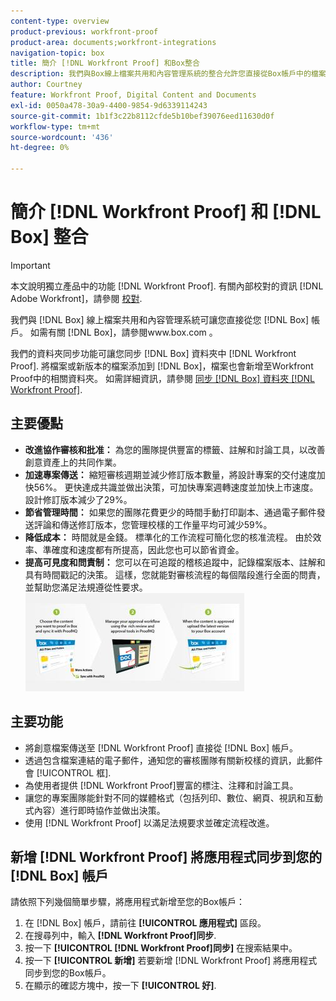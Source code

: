 ```yaml
---
content-type: overview
product-previous: workfront-proof
product-area: documents;workfront-integrations
navigation-topic: box
title: 簡介 [!DNL Workfront Proof] 和Box整合
description: 我們與Box線上檔案共用和內容管理系統的整合允許您直接從Box帳戶中的檔案建立新校樣和新校樣版本。 有關Box的資訊，請參見www.box.com。
author: Courtney
feature: Workfront Proof, Digital Content and Documents
exl-id: 0050a478-30a9-4400-9854-9d6339114243
source-git-commit: 1b1f3c22b8112cfde5b10bef39076eed11630d0f
workflow-type: tm+mt
source-wordcount: '436'
ht-degree: 0%

---
```


# 簡介 [!DNL Workfront Proof] 和 [!DNL Box] 整合

>[!IMPORTANT]
>
>本文說明獨立產品中的功能 [!DNL Workfront Proof]. 有關內部校對的資訊 [!DNL Adobe Workfront]，請參閱 [校對](../../../review-and-approve-work/proofing/proofing.md).

我們與 [!DNL Box] 線上檔案共用和內容管理系統可讓您直接從您 [!DNL Box] 帳戶。 如需有關 [!DNL Box]，請參閱www.box.com 。

我們的資料夾同步功能可讓您同步 [!DNL Box] 資料夾中 [!DNL Workfront Proof]. 將檔案或新版本的檔案添加到 [!DNL Box]，檔案也會新增至Workfront Proof中的相關資料夾。 如需詳細資訊，請參閱 [同步 [!DNL Box] 資料夾 [!DNL Workfront Proof]](../../../workfront-proof/wp-integrations/box/sycn-box-folder.md).

## 主要優點

* **改進協作審核和批准：** 為您的團隊提供豐富的標籤、註解和討論工具，以改善創意資產上的共同作業。
* **加速專案傳送：** 縮短審核週期並減少修訂版本數量，將設計專案的交付速度加快56%。 更快達成共識並做出決策，可加快專案週轉速度並加快上市速度。 設計修訂版本減少了29%。
* **節省管理時間：** 如果您的團隊花費更少的時間手動打印副本、通過電子郵件發送評論和傳送修訂版本，您管理校樣的工作量平均可減少59%。
* **降低成本：** 時間就是金錢。 標準化的工作流程可簡化您的核准流程。 由於效率、準確度和速度都有所提高，因此您也可以節省資金。
* **提高可見度和問責制：** 您可以在可追蹤的稽核追蹤中，記錄檔案版本、註解和具有時間戳記的決策。 這樣，您就能對審核流程的每個階段進行全面的問責，並幫助您滿足法規遵從性要求。\
   ![Box_and_ProofHQ_integration.jpg](assets/box-and-proofhq-integration-350x157.jpg)

## 主要功能

* 將創意檔案傳送至 [!DNL Workfront Proof] 直接從 [!DNL Box] 帳戶。
* 透過包含檔案連結的電子郵件，通知您的審核團隊有關新校樣的資訊，此郵件會 [!UICONTROL 框].
* 為使用者提供 [!DNL Workfront Proof]豐富的標注、注釋和討論工具。
* 讓您的專案團隊能針對不同的媒體格式（包括列印、數位、網頁、視訊和互動式內容）進行即時協作並做出決策。
* 使用 [!DNL Workfront Proof] 以滿足法規要求並確定流程改進。

## 新增 [!DNL Workfront Proof] 將應用程式同步到您的 [!DNL Box] 帳戶

請依照下列幾個簡單步驟，將應用程式新增至您的Box帳戶：

1. 在 [!DNL Box] 帳戶，請前往 **[!UICONTROL 應用程式]** 區段。
1. 在搜尋列中，輸入 **[!DNL Workfront Proof]同步**.
1. 按一下 **[!UICONTROL [!DNL Workfront Proof]同步]** 在搜索結果中。
1. 按一下 **[!UICONTROL 新增]** 若要新增 [!DNL Workfront Proof] 將應用程式同步到您的Box帳戶。
1. 在顯示的確認方塊中，按一下 **[!UICONTROL 好]**.



